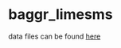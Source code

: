 # baggr_limesms

data files can be found [here](https://drive.google.com/drive/folders/1PPYfLYwoTWQRptDMfkDnQ6cOspxZx3JZ?usp=sharing)
